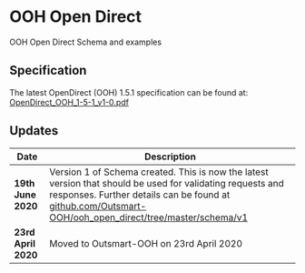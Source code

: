 # OOH Open Direct

OOH Open Direct Schema and examples

## Specification

The latest OpenDirect (OOH) 1.5.1 specification can be found at: [OpenDirect_OOH_1-5-1_v1-0.pdf](https://github.com/Outsmart-OOH/ooh_open_direct/blob/master/OpenDirect_OOH_1-5-1_v1-0.pdf)

## Updates

| Date | Description |
|------|-------------|
| **19th June 2020** | Version 1 of Schema created. This is now the latest version that should be used for validating requests and responses. Further details can be found at [github.com/Outsmart-OOH/ooh_open_direct/tree/master/schema/v1](https://github.com/Outsmart-OOH/ooh_open_direct/tree/master/schema/v1) |
| **23rd April 2020** | Moved to Outsmart-OOH on 23rd April 2020 |
